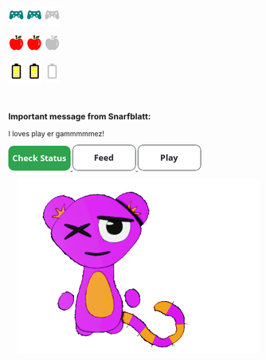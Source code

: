 <p align="left">
  <img src="https://github.com/JessRudder/jessrudder/blob/master/icons/play-full.svg" height="40px"/>
  <img src="https://github.com/JessRudder/jessrudder/blob/master/icons/play-full.svg" height="40px"/>
  <img src="https://github.com/JessRudder/jessrudder/blob/master/icons/play-empty.svg" height="40px"/>
</p>
<p align="left">
  <img src="https://github.com/JessRudder/jessrudder/blob/master/icons/hunger-full.svg" height="40px"/>
  <img src="https://github.com/JessRudder/jessrudder/blob/master/icons/hunger-full.svg" height="40px"/>
  <img src="https://github.com/JessRudder/jessrudder/blob/master/icons/hunger-empty.svg" height="40px"/>
</p>
<p align="left">
  <img src="https://github.com/JessRudder/jessrudder/blob/master/icons/battery-full.svg" height="40px"/>
  <img src="https://github.com/JessRudder/jessrudder/blob/master/icons/battery-full.svg" height="40px"/>
  <img src="https://github.com/JessRudder/jessrudder/blob/master/icons/battery-empty.svg" height="40px"/>
</p>
<br>

### Important message from Snarfblatt:
I loves play er gammmmmez!

<a href="https://feedimal.herokuapp.com/status">
  <img src="https://github.com/JessRudder/jessrudder/blob/master/buttons/status.png" />
</a>
<a href="https://feedimal.herokuapp.com/eat">
  <img src="https://github.com/JessRudder/jessrudder/blob/master/buttons/feed.png" />
</a>
<a href="https://feedimal.herokuapp.com/play">
  <img src="https://github.com/JessRudder/jessrudder/blob/master/buttons/play.png" />
</a>


<p>
  <img src="https://github.com/JessRudder/jessrudder/blob/master/snarfblatt/play.gif" alt="Snarfblatt playing with a ball" height="350px" align="right">
</p>


